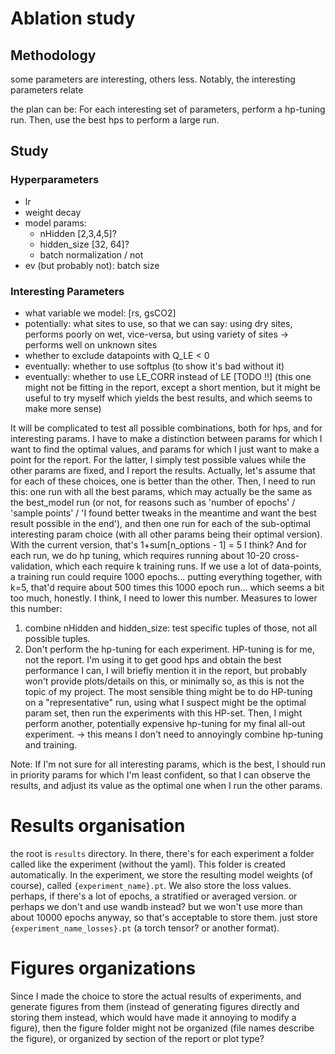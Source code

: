 # Ablation study
## Methodology
some parameters are interesting, others less.
Notably, the interesting parameters relate 

the plan can be:
For each interesting set of parameters, perform a hp-tuning run.
Then, use the best hps to perform a large run.

## Study
### Hyperparameters
* lr
* weight decay
* model params:
    * nHidden [2,3,4,5]?
    * hidden_size [32, 64]?
    * batch normalization / not
* ev (but probably not): batch size

### Interesting Parameters
* what variable we model: [rs, gsCO2]
* potentially: what sites to use, so that we can say: 
    using dry sites, performs poorly on wet, vice-versa, but using variety of sites -> performs well on unknown sites
* whether to exclude datapoints with Q_LE < 0
* eventually: whether to use softplus (to show it's bad without it)
* eventually: whether to use LE_CORR instead of LE [TODO !!] (this one might not be fitting in the report, except a short mention, but it might be useful to try myself which yields the best results, and which seems to make more sense)

It will be complicated to test all possible combinations, both for hps, and for interesting params. I have to make a distinction between params for which I want to find the optimal values, and params for which I just want to make a point for the report. For the latter, I simply test possible values while the other params are fixed, and I report the results.
Actually, let's assume that for each of these choices, one is better than the other. Then, I need to run this: one run with all the best params, which may actually be the same as the best_model run (or not, for reasons such as 'number of epochs' / 'sample points' / 'I found better tweaks in the meantime and want the best result possible in the end'), and then one run for each of the sub-optimal interesting param choice (with all other params being their optimal version). With the current version, that's 1+sum[n_options - 1] = 5 I think? And for each run, we do hp tuning, which requires running about 10-20 cross-validation, which each require k training runs. If we use a lot of data-points, a training run could require 1000 epochs... putting everything together, with k=5, that'd require about 500 times this 1000 epoch run... which seems a bit too much, honestly. I think, I need to lower this number. 
Measures to lower this number:
1. combine nHidden and hidden_size: test specific tuples of those, not all possible tuples.
2. Don't perform the hp-tuning for each experiment. HP-tuning is for me, not the report. I'm using it to get good hps and obtain the best performance I can, I will briefly mention it in the report, but probably won't provide plots/details on this, or minimally so, as this is not the topic of my project. The most sensible thing might be to do HP-tuning on a "representative" run, using what I suspect might be the optimal param set, then run the experiments with this HP-set. Then, I might perform another, potentially expensive hp-tuning for my final all-out experiment. -> this means I don't need to annoyingly combine hp-tuning and training.

Note: If I'm not sure for all interesting params, which is the best, I should run in priority params for which I'm least confident, so that I can observe the results, and adjust its value as the optimal one when I run the other params.


# Results organisation
the root is ```results``` directory.
In there, there's for each experiment a folder called like the experiment (without the yaml).
This folder is created automatically.
In the experiment, we store the resulting model weights (of course), called ```{experiment_name}.pt```.
We also store the loss values. perhaps, if there's a lot of epochs, a stratified or averaged version. or perhaps we don't and use wandb instead? but we won't use more than about 10000 epochs anyway, so that's acceptable to store them. just store ```{experiment_name_losses}.pt``` (a torch tensor? or another format).

# Figures organizations
Since I made the choice to store the actual results of experiments, and generate figures from them (instead of generating figures directly and storing them instead, which would have made it annoying to modify a figure), then the figure folder might not be organized (file names describe the figure), or organized by section of the report or plot type?

